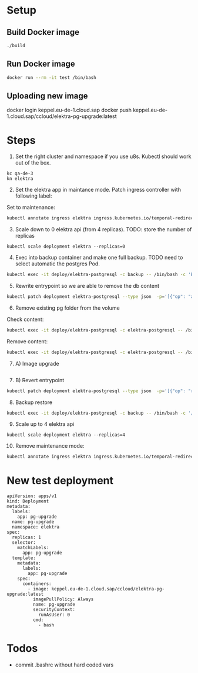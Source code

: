 # Setup

## Build Docker image

```bash
./build
```

## Run Docker image

```bash
docker run --rm -it test /bin/bash
```

## Uploading new image

docker login keppel.eu-de-1.cloud.sap
docker push keppel.eu-de-1.cloud.sap/ccloud/elektra-pg-upgrade:latest

# Steps

1. Set the right cluster and namespace if you use u8s. Kubectl should work out of the box.

```u8s
kc qa-de-3
kn elektra
```

2. Set the elektra app in maintance mode. Patch ingress controller with following label:

Set to maintenance:

```bash
kubectl annotate ingress elektra ingress.kubernetes.io/temporal-redirect="https://maintenance.global.cloud.sap"
```

3. Scale down to 0 elektra api (from 4 replicas).
   TODO: store the number of replicas

```
kubectl scale deployment elektra --replicas=0
```

4. Exec into backup container and make one full backup.
   TODO need to select automatic the postgres Pod.

```bash
kubectl exec -it deploy/elektra-postgresql -c backup -- /bin/bash -c 'BACKUP_PGSQL_FULL="1 mins" /usr/local/sbin/db-backup.sh'
```

5. Rewrite entrypoint so we are able to remove the db content

```bash
kubectl patch deployment elektra-postgresql --type json  -p='[{"op": "add", "path": "/spec/template/spec/containers/0/command", "value": ["/bin/bash","-c","exec sleep inf"]}]'
```

6. Remove existing pg folder from the volume

Check content:

```bash
kubectl exec -it deploy/elektra-postgresql -c elektra-postgresql -- /bin/bash -c 'ls -la $PGDATA'
```

Remove content:

```bash
kubectl exec -it deploy/elektra-postgresql -c elektra-postgresql -- /bin/bash -c 'rm -rf $PGDATA'
```

7. A) Image upgrade

```bash

```

7. B) Revert entrypoint

```bash
kubectl patch deployment elektra-postgresql --type json  -p='[{"op": "remove", "path": "/spec/template/spec/containers/0/command"}]'
```

8. Backup restore

```bash
kubectl exec -it deploy/elektra-postgresql -c backup -- /bin/bash -c '/usr/local/sbin/backup-restore'
```

9. Scale up to 4 elektra api

```
kubectl scale deployment elektra --replicas=4
```

10. Remove maintenance mode:

```bash
kubectl annotate ingress elektra ingress.kubernetes.io/temporal-redirect-
```

# New test deployment

```
apiVersion: apps/v1
kind: Deployment
metadata:
  labels:
    app: pg-upgrade
  name: pg-upgrade
  namespace: elektra
spec:
  replicas: 1
  selector:
    matchLabels:
      app: pg-upgrade
  template:
    metadata:
      labels:
        app: pg-upgrade
    spec:
      containers:
        - image: keppel.eu-de-1.cloud.sap/ccloud/elektra-pg-upgrade:latest
          imagePullPolicy: Always
          name: pg-upgrade
          securityContext:
            runAsUser: 0
          cmd:
            - bash
```

# Todos

- commit .bashrc without hard coded vars
